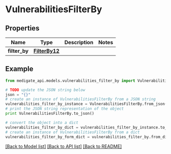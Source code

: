 # VulnerabilitiesFilterBy


## Properties
Name | Type | Description | Notes
------------ | ------------- | ------------- | -------------
**filter_by** | [**FilterBy12**](FilterBy12.md) |  | 

## Example

```python
from medigate_api.models.vulnerabilities_filter_by import VulnerabilitiesFilterBy

# TODO update the JSON string below
json = "{}"
# create an instance of VulnerabilitiesFilterBy from a JSON string
vulnerabilities_filter_by_instance = VulnerabilitiesFilterBy.from_json(json)
# print the JSON string representation of the object
print VulnerabilitiesFilterBy.to_json()

# convert the object into a dict
vulnerabilities_filter_by_dict = vulnerabilities_filter_by_instance.to_dict()
# create an instance of VulnerabilitiesFilterBy from a dict
vulnerabilities_filter_by_form_dict = vulnerabilities_filter_by.from_dict(vulnerabilities_filter_by_dict)
```
[[Back to Model list]](../README.md#documentation-for-models) [[Back to API list]](../README.md#documentation-for-api-endpoints) [[Back to README]](../README.md)



